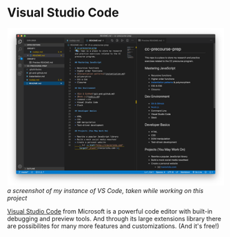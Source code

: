 # Visual Studio Code
![VSC screenshot](img/screenshot-vsc.png)
*a screenshot of my instance of VS Code, taken while working on this project*

[Visual Studio Code](https://code.visualstudio.com/) from Microsoft is a powerful code editor with built-in debugging and preview tools. And through its large extensions library there are possibilites for many more features and customizations. (And it's free!)